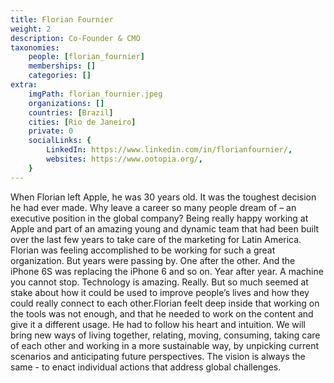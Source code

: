 ```yaml
---
title: Florian Fournier
weight: 2
description: Co-Founder & CMO
taxonomies:
    people: [florian_fournier]
    memberships: []
    categories: []
extra:
    imgPath: florian_fournier.jpeg
    organizations: []
    countries: [Brazil]
    cities: [Rio de Janeiro]
    private: 0
    socialLinks: {
        LinkedIn: https://www.linkedin.com/in/florianfournier/,
        websites: https://www.ootopia.org/,
    }
---
```


When Florian left Apple, he was 30 years old. It was the toughest decision he had ever made. Why leave a career so many people dream of – an executive position in the global company? Being really happy working at Apple and part of an amazing young and dynamic team that had been built over the last few years to take care of the marketing for Latin America. Florian was feeling accomplished to be working for such a great organization. But years were passing by. One after the other. And the iPhone 6S was replacing the iPhone 6 and so on. Year after year. A machine you cannot stop. Technology is amazing. Really. But so much seemed at stake about how it could be used to improve people’s lives and how they could really connect to each other.Florian feelt deep inside that working on the tools was not enough, and that he needed to work on the content and give it a different usage. He had to follow his heart and intuition. We will bring new ways of living together, relating, moving, consuming, taking care of each other and working in a more sustainable way, by unpicking current scenarios and anticipating future perspectives. The vision is always the same - to enact individual actions that address global challenges.
